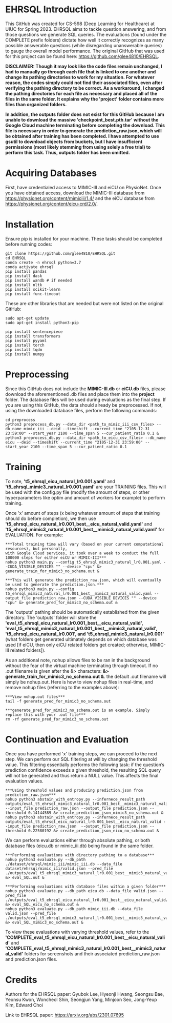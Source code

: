 # EHRSQL Introduction
This GitHub was created for CS-598 (Deep Learning for Healthcare) at UIUC for Spring 2023. EHRSQL aims to tackle question answering, and from those questions we generate SQL queries. The evaluations (found under the COMPLETE prefix folders) dictate how well it correctly recognizes as many possible answerable questions (while disregarding unanswerable queries) to gauge the overall model performance. The original GitHub that was used for this project can be found here: https://github.com/glee4810/EHRSQL.

**DISCLAIMER: Though it may look like the code files remain unchanged, I had to manually go through each file that is linked to one another and change its pathing directories to work for my situation. For whatever reason, the codes simply could not find their associated files, even after verifying the pathing directory to be correct. As a workaround, I changed the pathing directories for each file as necessary and placed all of the files in the same folder. It explains why the 'project' folder contains more files than organized folders.**

**In addition, the outputs folder does not exist for this GitHub because I am unable to download the massive 'checkpoint_best.pth.tar' without the Google Cloud machine terminating before completing the download. This file is necessary in order to generate the prediction_raw.json, which will be obtained after training has been completed. I have attempted to use gsutil to download objects from buckets, but I have insufficient permissions (most likely stemming from using solely a free trial) to perform this task. Thus, outputs folder has been omitted.**

# Acquiring Databases
First, have credentialed access to MIMIC-III and eiCU on PhysioNet. Once you have obtained access, download the MIMIC-III database from https://physionet.org/content/mimiciii/1.4/ and the eiCU database from https://physionet.org/content/eicu-crd/2.0/.

# Installation
Ensure pip is installed for your machine. These tasks should be completed before running codes:
```
git clone https://github.com/glee4810/EHRSQL.git
cd EHRSQL
conda create -n ehrsql python=3.7
conda activate ehrsql
pip install pandas
pip install dask
pip install wandb # if needed
pip install nltk
pip install scikit-learn
pip install func-timeout
```
These are other libraries that are needed but were not listed on the original GitHub:
```
sudo apt-get update
sudo apt-get install python3-pip

pip install sentencepiece
pip install transformers
pip install pyyaml
pip install torch
pip install tqdm
pip install numpy
```

# Preprocessing
Since this GitHub does not include the **MIMIC-III.db** or **eiCU.db** files, please download the aforementioned .db files and place them into the **project** folder. The database files will be used during evaluations as the final step. If you are using this GitHub, the data should already be preprocessed. If not, using the downloaded database files, perform the following commands:
```
cd preprocess
python3 preprocess_db.py --data_dir <path_to_mimic_iii_csv_files> --db_name mimic_iii --deid --timeshift --current_time "2105-12-31 23:59:00" --start_year 2100 --time_span 5 --cur_patient_ratio 0.1 &
python3 preprocess_db.py --data_dir <path_to_eicu_csv_files> --db_name eicu --deid --timeshift --current_time "2105-12-31 23:59:00" --start_year 2100 --time_span 5 --cur_patient_ratio 0.1
```

# Training
To note, **'t5_ehrsql_eicu_natural_lr0.001.yaml'** and **'t5_ehrsql_mimic3_natural_lr0.001.yaml'** are your TRAINING files. This will be used with the config.py file (modify the amount of steps, or other hyperparameters like optim and amount of workers for example) to perform training. 

Once 'x' amount of steps (x being whatever amount of steps that training should do before completion), we then use **'t5_ehrsql_eicu_natural_lr0.001_best__eicu_natural_valid.yaml'** and **'t5_ehrsql_mimic3_natural_lr0.001_best__mimic3_natural_valid.yaml'** for EVALUATION. For example:
```
***Total training time will vary (based on your current computational resources), but personally, 
with Google Cloud services, it took over a week to conduct the full 100000 steps for either eiCU or MIMIC-III***
nohup python3 main.py --config t5_ehrsql_mimic3_natural_lr0.001.yaml --CUDA_VISIBLE_DEVICES "" --device "cpu" &> generate_train_for_mimic3_no_schema.out &

***This will generate the prediction_raw.json, which will eventually be used to generate the prediction.json.***
nohup python3 main.py --config t5_ehrsql_mimic3_natural_lr0.001_best__mimic3_natural_valid.yaml --output_file prediction_raw.json --CUDA_VISIBLE_DEVICES "" --device "cpu" &> generate_pred_for_mimic3_no_schema.out &
```
The 'outputs' pathing should be automatically established from the given directory. The 'outputs' folder will store the **'eval_t5_ehrsql_eicu_natural_lr0.001_best__eicu_natural_valid', 'eval_t5_ehrsql_mimic3_natural_lr0.001_best__mimic3_natural_valid', 't5_ehrsql_eicu_natural_lr0.001', and 't5_ehrsql_mimic3_natural_lr0.001'** (what folders get generated ultimately depends on which database was used [if eiCU, then only eiCU related folders get created; otherwise, MIMIC-III related folders]).
 
As an additional note, nohup allows files to be ran in the background without the fear of the virtual machine terminating through timeout. If no .out filename is given after the &> characters: **&> generate_train_for_mimic3_no_schema.out &**. the default .out filename will simply be nohup.out. Here is how to view nohup files in real-time, and remove nohup files (referring to the examples above):
```
***View nohup.out files***
tail -f generate_pred_for_mimic3_no_schema.out

***generate_pred_for_mimic3_no_schema.out is an example. Simply replace this with your .out file***
rm -rf generate_pred_for_mimic3_no_schema.out
```

# Continuation and Evaluation
Once you have performed 'x' training steps, we can proceed to the next step. We can perform our SQL filtering at will by changing the threshold value. This filtering essentially performs the following task: if the question’s prediction confidence exceeds a given threshold, the resulting SQL query will not be generated and thus return a NULL value. This affects the final evaluation values.

```
***Using threshold values and producing prediction.json from prediction_raw.json***
nohup python3 abstain_with_entropy.py --infernece_result_path outputs/eval_t5_ehrsql_mimic3_natural_lr0.001_best__mimic3_natural_valid --input_file prediction_raw.json --output_file prediction.json --threshold 0.14144589 &> create_prediction_json_mimic3_no_schema.out &
nohup python3 abstain_with_entropy.py --infernece_result_path outputs/eval_t5_ehrsql_eicu_natural_lr0.001_best__eicu_natural_valid --input_file prediction_raw.json  --output_file prediction.json --threshold 0.22580192 &> create_prediction_json_eicu_no_schema.out &

```

We can perform evaluations either through absolute pathing, or both database files (eicu.db or mimic_iii.db) being found in the same folder.
```
***Performing evaluations with directory pathing to a database***
nohup python3 evaluate.py --db_path ./dataset/ehrsql/mimic_iii/mimic_iii.db --data_file dataset/ehrsql/mimic_iii/valid.json --pred_file ./outputs/eval_t5_ehrsql_mimic3_natural_lr0.001_best__mimic3_natural_valid/prediction.json &> eval_SQL.out &

***Performing evaluations with database files within a given folder***
nohup python3 evaluate.py --db_path eicu.db --data_file valid.json --pred_file ./outputs/eval_t5_ehrsql_eicu_natural_lr0.001_best__eicu_natural_valid/prediction.json &> eval_SQL_eicu_no_schema.out &
nohup python3 evaluate.py --db_path mimic_iii.db --data_file valid.json --pred_file ./outputs/eval_t5_ehrsql_mimic3_natural_lr0.001_best__mimic3_natural_valid/prediction.json &> eval_SQL_mimic3_no_schema.out &

```

To view these evaluations with varying threshold values, refer to the **'COMPLETE_eval_t5_ehrsql_eicu_natural_lr0.001_best__eicu_natural_valid'** and **'COMPLETE_eval_t5_ehrsql_mimic3_natural_lr0.001_best__mimic3_natural_valid'** folders for screenshots and their associated prediction_raw.json and prediction.json files.

# Credits

Authors for the EHRSQL paper: Gyubok Lee, Hyeonji Hwang, Seongsu Bae, Yeonsu Kwon, Woncheol Shin, Seongjun Yang, Minjoon Seo, Jong-Yeup Kim, Edward Choi

Link to EHRSQL paper: https://arxiv.org/abs/2301.07695
